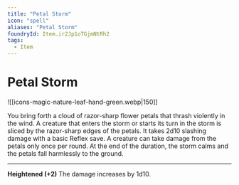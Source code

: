 ```yaml
---
title: "Petal Storm"
icon: "spell"
aliases: "Petal Storm"
foundryId: Item.ir2Jp1oTGjmNtRh2
tags:
  - Item
---
```


# Petal Storm
![[icons-magic-nature-leaf-hand-green.webp|150]]

You bring forth a cloud of razor-sharp flower petals that thrash violently in the wind. A creature that enters the storm or starts its turn in the storm is sliced by the razor-sharp edges of the petals. It takes 2d10 slashing damage with a basic Reflex save. A creature can take damage from the petals only once per round. At the end of the duration, the storm calms and the petals fall harmlessly to the ground.

* * *

**Heightened (+2)** The damage increases by 1d10.
